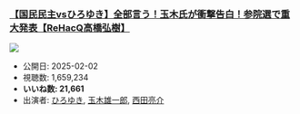 ### [【国民民主vsひろゆき】全部言う！玉木氏が衝撃告白！参院選で重大発表【ReHacQ高橋弘樹】](https://www.youtube.com/watch?v=3WIDjkmg6xY)
[![](https://img.youtube.com/vi/3WIDjkmg6xY/sddefault.jpg)](https://www.youtube.com/watch?v=3WIDjkmg6xY)
-   公開日: 2025-02-02
-   視聴数: 1,659,234
-   **いいね数: 21,661**
-   出演者: [ひろゆき](/rehacq_fan/people/ひろゆき "wikilink"), [玉木雄一郎](/rehacq_fan/people/玉木雄一郎 "wikilink"), [西田亮介](/rehacq_fan/people/西田亮介 "wikilink")
